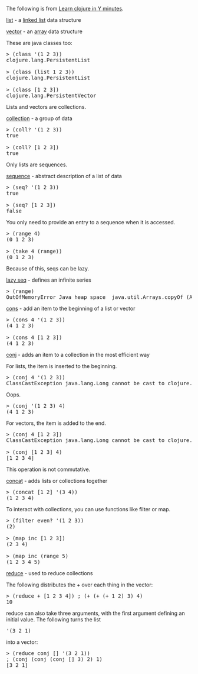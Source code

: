 <p>The following is from <a href="http://learnxinyminutes.com/docs/clojure/" target="_blank">Learn clojure in Y minutes</a>.</p>

<p><u>list</u> - a <a href="http://en.wikipedia.org/wiki/Linked_list" target="_blank">linked list</a> data structure</p>

<p><u>vector</u> - an <a href="http://en.wikipedia.org/wiki/Array_data_structure#One-dimensional_arrays" target="_blank">array</a> data structure</p>

<p>These are java classes too:</p>

<pre>&gt; (class '(1 2 3))
clojure.lang.PersistentList

&gt; (class (list 1 2 3))
clojure.lang.PersistentList

&gt; (class [1 2 3])
clojure.lang.PersistentVector</pre>

<p>Lists and vectors are collections.</p>

<p><u>collection</u> - a group of data</p>

<pre>&gt; (coll? '(1 2 3))
true

&gt; (coll? [1 2 3])
true</pre>

<p>Only lists are sequences.</p>

<p><u>sequence</u> - abstract description of a list of data</p>

<pre>&gt; (seq? '(1 2 3))
true

&gt; (seq? [1 2 3])
false</pre>

<p>You only need to provide an entry to a sequence when it is accessed.</p> 

<pre>&gt; (range 4)
(0 1 2 3)

&gt; (take 4 (range))
(0 1 2 3)</pre>

<p>Because of this, seqs can be lazy.</p>
<p><u>lazy seq</u> - defines an infinite series</p>

<pre>&gt; (range)
OutOfMemoryError Java heap space  java.util.Arrays.copyOf (Arrays.java:2882)</pre>

<p><u>cons</u> - add an item to the beginning of a list or vector</p>

<pre>&gt; (cons 4 '(1 2 3))
(4 1 2 3)

&gt; (cons 4 [1 2 3])
(4 1 2 3)</pre>

<p><u>conj</u> - adds an item to a collection in the most efficient way</p>

<p>For lists, the item is inserted to the beginning.</p>

<pre>&gt; (conj 4 '(1 2 3))
ClassCastException java.lang.Long cannot be cast to clojure.lang.IPersistentCollection  clojure.core/conj (core.clj:83)</pre>

<p>Oops.</p>

<pre>&gt; (conj '(1 2 3) 4)
(4 1 2 3)</pre>

<p>For vectors, the item is added to the end.</p>

<pre>&gt; (conj 4 [1 2 3])
ClassCastException java.lang.Long cannot be cast to clojure.lang.IPersistentCollection  clojure.core/conj (core.clj:83)

&gt; (conj [1 2 3] 4)
[1 2 3 4]</pre>

<p>This operation is not commutative.</p>

<p><u>concat</u> - adds lists or collections together</p>

<pre>&gt; (concat [1 2] '(3 4))
(1 2 3 4)</pre>

<p>To interact with collections, you can use functions like <span class="code">filter</span> or <span class="code">map</span>.</p>

<pre>&gt; (filter even? '(1 2 3))
(2)

&gt; (map inc [1 2 3])
(2 3 4)

&gt; (map inc (range 5)
(1 2 3 4 5)</pre>

<p><u>reduce</u> - used to reduce collections</p>

<p>The following distributes the <span class="code">+</span> over each thing in the vector: </p>
<pre>&gt; (reduce + [1 2 3 4]) ; (+ (+ (+ 1 2) 3) 4)
10</pre>

<p><span class="code">reduce</span> can also take three arguments, with the first argument defining an initial value. The following turns the list <pre>'(3 2 1)</pre> into a vector: </p>

<pre>&gt; (reduce conj [] '(3 2 1))
; (conj (conj (conj [] 3) 2) 1)
[3 2 1]</pre>